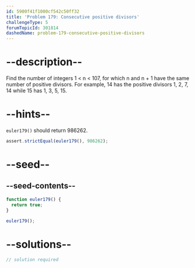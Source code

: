 ```yaml
---
id: 5900f41f1000cf542c50ff32
title: 'Problem 179: Consecutive positive divisors'
challengeType: 5
forumTopicId: 301814
dashedName: problem-179-consecutive-positive-divisors
---
```


# --description--

Find the number of integers 1 &lt; n &lt; 107, for which n and n + 1 have the same number of positive divisors. For example, 14 has the positive divisors 1, 2, 7, 14 while 15 has 1, 3, 5, 15.

# --hints--

`euler179()` should return 986262.

```js
assert.strictEqual(euler179(), 986262);
```

# --seed--

## --seed-contents--

```js
function euler179() {
  return true;
}

euler179();
```

# --solutions--

```js
// solution required
```
